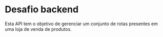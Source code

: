 # Desafio backend

Esta API tem o objetivo de gerenciar um conjunto de rotas presentes em uma loja de venda de produtos.
